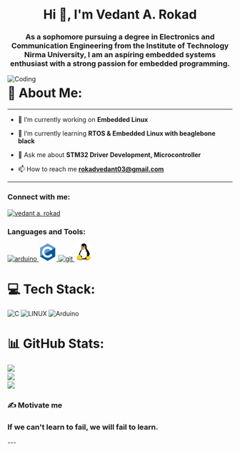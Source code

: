 
<h1 align="center">Hi 👋, I'm Vedant A. Rokad</h1>
<h3 align="center">As a sophomore pursuing a degree in Electronics and Communication Engineering from the Institute of Technology Nirma University, I am an aspiring embedded systems enthusiast with a strong passion for embedded programming.</h3>
<img align="left" alt="Coding" width="400" src="https://wallpapers.com/images/hd/awesome-beginning-of-linux-n6b6o7s6npfgxgct.webp">




# 💫 About Me:
--------------------------------------------------------------------------------------------
- 🔭 I’m currently working on **Embedded Linux**

- 🌱 I’m currently learning **RTOS & Embedded Linux with beaglebone black**

- 💬 Ask me about **STM32 Driver Development, Microcontroller**

- 📫 How to reach me **rokadvedant03@gmail.com**
--------------------------------------------------------------------------------------------


<h3 align="left">Connect with me:</h3>
<p align="left">
<a href="https://linkedin.com/in/vedant a. rokad" target="blank"><img align="center" src="https://raw.githubusercontent.com/rahuldkjain/github-profile-readme-generator/master/src/images/icons/Social/linked-in-alt.svg" alt="vedant a. rokad" height="30" width="40" /></a>

<h3 align="left">Languages and Tools:</h3>
<p align="left"> <a href="https://www.arduino.cc/" target="_blank" rel="noreferrer"> <img src="https://cdn.worldvectorlogo.com/logos/arduino-1.svg" alt="arduino" width="40" height="40"/> </a> <a href="https://www.cprogramming.com/" target="_blank" rel="noreferrer"> <img src="https://raw.githubusercontent.com/devicons/devicon/master/icons/c/c-original.svg" alt="c" width="40" height="40"/> </a> <a href="https://git-scm.com/" target="_blank" rel="noreferrer"> <img src="https://www.vectorlogo.zone/logos/git-scm/git-scm-icon.svg" alt="git" width="40" height="40"/> </a> <a href="https://www.linux.org/" target="_blank" rel="noreferrer"> <img src="https://raw.githubusercontent.com/devicons/devicon/master/icons/linux/linux-original.svg" alt="linux" width="40" height="40"/> </a> </p>

# 💻 Tech Stack:
![C](https://img.shields.io/badge/c-%2300599C.svg?style=plastic&logo=c&logoColor=white) ![LINUX](https://img.shields.io/badge/Linux-FCC624?style=plastic&logo=linux&logoColor=black) ![Arduino](https://img.shields.io/badge/-Arduino-00979D?style=plastic&logo=Arduino&logoColor=white)
# 📊 GitHub Stats:
![](https://github-readme-stats.vercel.app/api?username=rokadvednt03&theme=tokyonight&hide_border=true&include_all_commits=false&count_private=false)<br/>
![](https://github-readme-streak-stats.herokuapp.com/?user=rokadvednt03&theme=tokyonight&hide_border=true)<br/>
![](https://github-readme-stats.vercel.app/api/top-langs/?username=rokadvednt03&theme=tokyonight&hide_border=true&include_all_commits=false&count_private=false&layout=compact)

### ✍️ Motivate me 
<h3 align="left">If we can't learn to fail, we will fail to learn.</h3>
---


<!-- Proudly created with GPRM ( https://gprm.itsvg.in ) -->

